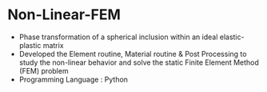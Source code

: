 # Non-Linear-FEM
-  Phase transformation of a spherical inclusion within an ideal elastic-plastic matrix
-  Developed the Element routine, Material routine &amp; Post Processing to study the non-linear behavior and solve the static Finite Element Method (FEM) problem
-  Programming Language : Python
